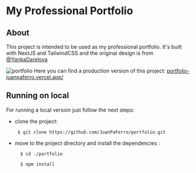 # My Professional Portfolio

## About

This project is intended to be used as my professional portfolio. It's built with NextJS and TailwindCSS and the original design is from [@YankaDarelova](https://twitter.com/YankaDarelova)


![portfolio](https://i.ibb.co/5vc7wd8/portfolio.png)
Here you can find a production version of this project: [portfolio-juanpaferro.vercel.app/](https://portfolio-juanpaferro.vercel.app/)

## Running on local
For running a local version just follow the next steps:

 - clone the project:

	    $ git clone https://github.com/JuanPaFerro/portfolio.git

- move to the project directory and install the dependencies :

	    $ cd ./portfolio    
	    
	    $ npm install
